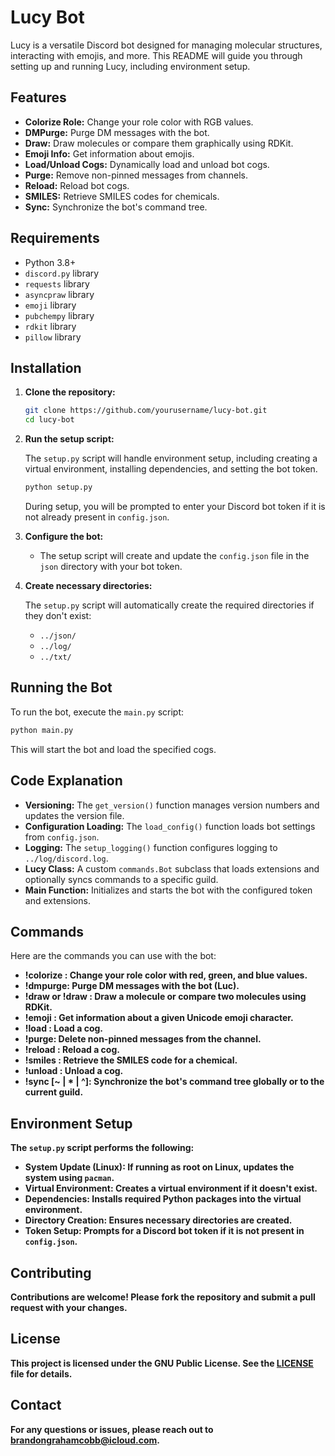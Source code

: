# Lucy Bot

Lucy is a versatile Discord bot designed for managing molecular structures, interacting with emojis, and more. This README will guide you through setting up and running Lucy, including environment setup.

## Features

- **Colorize Role:** Change your role color with RGB values.
- **DMPurge:** Purge DM messages with the bot.
- **Draw:** Draw molecules or compare them graphically using RDKit.
- **Emoji Info:** Get information about emojis.
- **Load/Unload Cogs:** Dynamically load and unload bot cogs.
- **Purge:** Remove non-pinned messages from channels.
- **Reload:** Reload bot cogs.
- **SMILES:** Retrieve SMILES codes for chemicals.
- **Sync:** Synchronize the bot's command tree.

## Requirements

- Python 3.8+
- `discord.py` library
- `requests` library
- `asyncpraw` library
- `emoji` library
- `pubchempy` library
- `rdkit` library
- `pillow` library

## Installation

1. **Clone the repository:**

   ```bash
   git clone https://github.com/yourusername/lucy-bot.git
   cd lucy-bot
   ```

2. **Run the setup script:**

   The `setup.py` script will handle environment setup, including creating a virtual environment, installing dependencies, and setting the bot token.

   ```bash
   python setup.py
   ```

   During setup, you will be prompted to enter your Discord bot token if it is not already present in `config.json`.

3. **Configure the bot:**

   - The setup script will create and update the `config.json` file in the `json` directory with your bot token.

4. **Create necessary directories:**

   The `setup.py` script will automatically create the required directories if they don't exist:

   - `../json/`
   - `../log/`
   - `../txt/`

## Running the Bot

To run the bot, execute the `main.py` script:

```bash
python main.py
```

This will start the bot and load the specified cogs.

## Code Explanation

- **Versioning:** The `get_version()` function manages version numbers and updates the version file.
- **Configuration Loading:** The `load_config()` function loads bot settings from `config.json`.
- **Logging:** The `setup_logging()` function configures logging to `../log/discord.log`.
- **Lucy Class:** A custom `commands.Bot` subclass that loads extensions and optionally syncs commands to a specific guild.
- **Main Function:** Initializes and starts the bot with the configured token and extensions.

## Commands

Here are the commands you can use with the bot:

- **!colorize <R> <G> <B>**: Change your role color with red, green, and blue values.
- **!dmpurge**: Purge DM messages with the bot (Luc).
- **!draw <MOLECULE> or !draw <MOLECULE1> <MOLECULE2>**: Draw a molecule or compare two molecules using RDKit.
- **!emoji <emoji>**: Get information about a given Unicode emoji character.
- **!load <extension>**: Load a cog.
- **!purge**: Delete non-pinned messages from the channel.
- **!reload <extension>**: Reload a cog.
- **!smiles <chemical>**: Retrieve the SMILES code for a chemical.
- **!unload <extension>**: Unload a cog.
- **!sync [~ | * | ^]**: Synchronize the bot's command tree globally or to the current guild.

## Environment Setup

The `setup.py` script performs the following:

- **System Update (Linux):** If running as root on Linux, updates the system using `pacman`.
- **Virtual Environment:** Creates a virtual environment if it doesn't exist.
- **Dependencies:** Installs required Python packages into the virtual environment.
- **Directory Creation:** Ensures necessary directories are created.
- **Token Setup:** Prompts for a Discord bot token if it is not present in `config.json`.

## Contributing

Contributions are welcome! Please fork the repository and submit a pull request with your changes.

## License

This project is licensed under the GNU Public License. See the [LICENSE](LICENSE) file for details.

## Contact

For any questions or issues, please reach out to [brandongrahamcobb@icloud.com](mailto:brandongrahamcobb@icloud.com).
